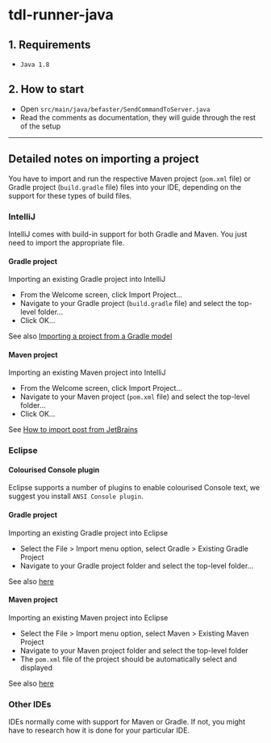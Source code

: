 # tdl-runner-java


## 1. Requirements

- `Java 1.8`

## 2. How to start

- Open `src/main/java/befaster/SendCommandToServer.java`
- Read the comments as documentation, they will guide through the rest of the setup




---

## Detailed notes on importing a project

You have to import and run the respective Maven project (`pom.xml` file)
or Gradle project (`build.gradle` file) files into your IDE,
depending on the support for these types of build files.

### IntelliJ

IntelliJ comes with build-in support for both Gradle and Maven.
You just need to import the appropriate file.

#### Gradle project

Importing an existing Gradle project into IntelliJ
- From the Welcome screen, click Import Project...
- Navigate to your Gradle project (`build.gradle` file) and select the top-level folder...
- Click OK...

See also [Importing a project from a Gradle model](https://www.jetbrains.com/help/idea/gradle.html#gradle_import)

#### Maven project

Importing an existing Maven project into IntelliJ
- From the Welcome screen, click Import Project...
- Navigate to your Maven project (`pom.xml` file) and select the top-level folder...
- Click OK...

See [How to import post from JetBrains](https://blog.jetbrains.com/idea/2008/03/opening-maven-projects-is-easy-as-pie/)


### Eclipse

#### Colourised Console plugin

Eclipse supports a number of plugins to enable colourised Console text, we suggest you install `ANSI Console plugin`.

#### Gradle project

Importing an existing Gradle project into Eclipse
- Select the File > Import menu option, select Gradle > Existing Gradle Project
- Navigate to your Gradle project folder and select the top-level folder...

See also  [here](http://www.vogella.com/tutorials/EclipseGradle/article.html)

#### Maven project

Importing an existing Maven project into Eclipse
- Select the File > Import menu option, select Maven > Existing Maven Project
- Navigate to your Maven project folder and select the top-level folder
- The `pom.xml` file of the project should be automatically select and displayed

See also  [here](http://www.vogella.com/tutorials/EclipseMaven/article.html)


### Other IDEs

IDEs normally come with support for Maven or Gradle. If not, you might have to research how it is done for your particular IDE.
